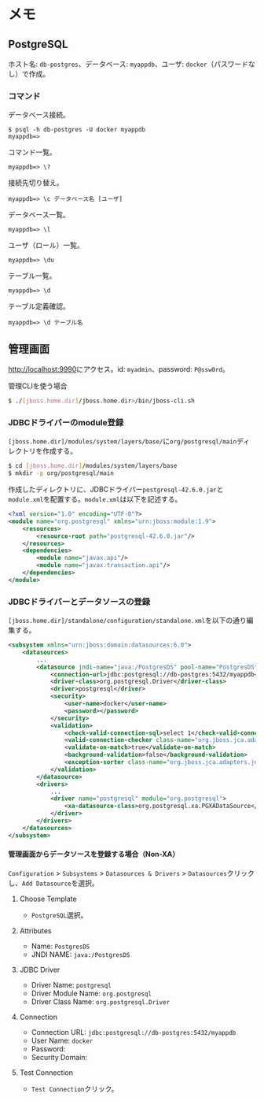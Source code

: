 # メモ

## PostgreSQL

ホスト名: `db-postgres`、データベース: `myappdb`、ユーザ: `docker`（パスワードなし）で作成。

### コマンド

データベース接続。

```shell
$ psql -h db-postgres -U docker myappdb
myappdb=>
```

コマンド一覧。

```shell
myappdb=> \?
```

接続先切り替え。

```shell
myappdb=> \c データベース名 [ユーザ]
```

データベース一覧。

```shell
myappdb=> \l
```

ユーザ（ロール）一覧。

```shell
myappdb=> \du
```

テーブル一覧。

```shell
myappdb=> \d
```

テーブル定義確認。

```shell
myappdb=> \d テーブル名
```

## 管理画面

[http://localhost:9990](http://localhost:9990)にアクセス。id: `myadmin`、password: `P@ssw0rd`。

管理CLIを使う場合

```sh
$ ./[jboss.home.dir]/jboss.home.dir>/bin/jboss-cli.sh
```

### JDBCドライバーのmodule登録

`[jboss.home.dir]/modules/system/layers/base/`に`org/postgresql/main`ディレクトリを作成する。

```sh
$ cd [jboss.home.dir]/modules/system/layers/base
$ mkdir -p org/postgresql/main
```

作成したディレクトリに、JDBCドライバー`postgresql-42.6.0.jar`と`module.xml`を配置する。`module.xml`は以下を記述する。

```xml
<?xml version="1.0" encoding="UTF-8"?>
<module name="org.postgresql" xmlns="urn:jboss:module:1.9">
    <resources>
        <resource-root path="postgresql-42.6.0.jar"/>
    </resources>
    <dependencies>
        <module name="javax.api"/>
        <module name="javax.transaction.api"/>
    </dependencies>
</module>
```

### JDBCドライバーとデータソースの登録

`[jboss.home.dir]/standalone/configuration/standalone.xml`を以下の通り編集する。

```xml
<subsystem xmlns="urn:jboss:domain:datasources:6.0">
    <datasources>
        ...
        <datasource jndi-name="java:/PostgresDS" pool-name="PostgresDS" enabled="true" use-java-context="true" statistics-enabled="${wildfly.datasources.statistics-enabled:${wildfly.statistics-enabled:false}}">
            <connection-url>jdbc:postgresql://db-postgres:5432/myappdb</connection-url>
            <driver-class>org.postgresql.Driver</driver-class>
            <driver>postgresql</driver>
            <security>
                <user-name>docker</user-name>
                <password></password>
            </security>
            <validation>
                <check-valid-connection-sql>select 1</check-valid-connection-sql>
                <valid-connection-checker class-name="org.jboss.jca.adapters.jdbc.extensions.postgres.PostgreSQLValidConnectionChecker"/>
                <validate-on-match>true</validate-on-match>
                <background-validation>false</background-validation>
                <exception-sorter class-name="org.jboss.jca.adapters.jdbc.extensions.postgres.PostgreSQLExceptionSorter"/>
            </validation>
        </datasource>
        <drivers>
            ...
            <driver name="postgresql" module="org.postgresql">
                <xa-datasource-class>org.postgresql.xa.PGXADataSource</xa-datasource-class>
            </driver>
        </drivers>
    </datasources>
</subsystem>
```

#### 管理画面からデータソースを登録する場合（Non-XA）

`Configuration` > `Subsystems` > `Datasources & Drivers` > `Datasources`クリックし、`Add Datasource`を選択。

1. Choose Template

    - `PostgreSQL`選択。

2. Attributes

    - Name: `PostgresDS`
    - JNDI NAME: `java:/PostgresDS`

3. JDBC Driver

    - Driver Name: `postgresql`
    - Driver Module Name: `org.postgresql`
    - Driver Class Name: `org.postgresql.Driver`

4. Connection

    - Connection URL: `jdbc:postgresql://db-postgres:5432/myappdb`
    - User Name: `docker`
    - Password:
    - Security Domain:

5. Test Connection

    - `Test Connection`クリック。

